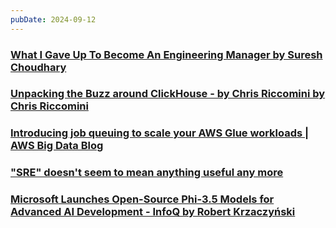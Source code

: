 ```yaml
---
pubDate: 2024-09-12
---
```


### [What I Gave Up To Become An Engineering Manager by Suresh Choudhary](https://emdiary.substack.com/p/what-i-gave-up-to-become-an-em)
  
### [Unpacking the Buzz around ClickHouse - by Chris Riccomini by Chris Riccomini](https://materializedview.io/p/unpacking-the-buzz-around-clickhouse)
  
### [Introducing job queuing to scale your AWS Glue workloads | AWS Big Data Blog](https://aws.amazon.com/blogs/big-data/introducing-job-queuing-to-scale-your-aws-glue-workloads/)
  
### ["SRE" doesn't seem to mean anything useful any more](http://rachelbythebay.com/w/2024/09/03/ops/)
  
### [Microsoft Launches Open-Source Phi-3.5 Models for Advanced AI Development - InfoQ by Robert Krzaczyński](https://www.infoq.com/news/2024/08/microsoft-phi-3-5/)
